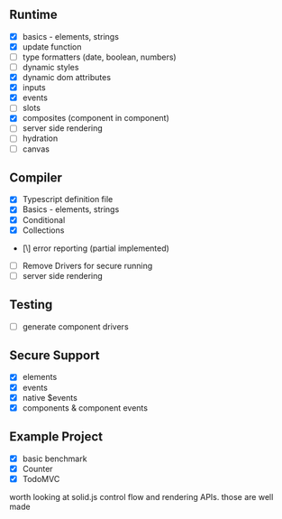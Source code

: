## Runtime

- [x] basics - elements, strings
- [x] update function
- [ ] type formatters (date, boolean, numbers)
- [ ] dynamic styles
- [x] dynamic dom attributes
- [x] inputs
- [x] events
- [ ] slots
- [x] composites (component in component)
- [ ] server side rendering
- [ ] hydration
- [ ] canvas

## Compiler

- [x] Typescript definition file
- [x] Basics - elements, strings
- [x] Conditional
- [x] Collections
- [\ֿֿ] error reporting (partial implemented)
- [ ] Remove Drivers for secure running
- [ ] server side rendering

## Testing

- [ ] generate component drivers

## Secure Support

- [x] elements
- [x] events
- [x] native $events
- [x] components & component events

## Example Project

- [x] basic benchmark
- [x] Counter
- [x] TodoMVC

worth looking at solid.js control flow and rendering APIs. those are well made
